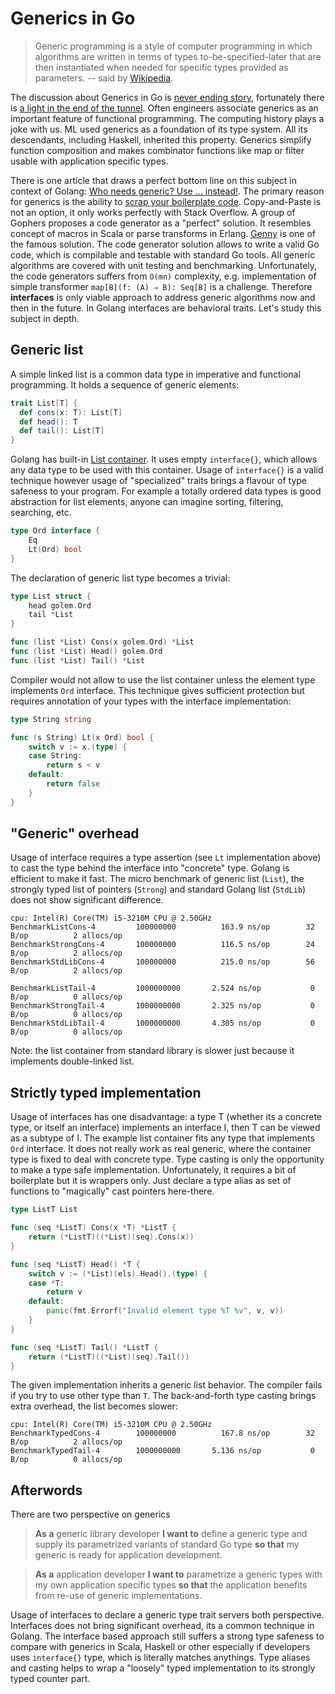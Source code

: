 # Generics in Go 

> Generic programming is a style of computer programming in which algorithms are written in terms of types to-be-specified-later that are then instantiated when needed for specific types provided as parameters. -- said by [Wikipedia](https://en.wikipedia.org/wiki/Generic_programming).

The discussion about Generics in Go is [never ending story](https://github.com/golang/go/wiki/ExperienceReports#generics), fortunately there is [a light in the end of the tunnel](https://www.youtube.com/watch?v=TborQFPY2IM). Often engineers associate generics as an important feature of functional programming. The computing history plays a joke with us. ML used generics as a foundation of its type system. All its descendants, including Haskell, inherited this property. Generics simplify function composition and makes combinator functions like map or filter usable with application specific types.

There is one article that draws a perfect bottom line on this subject in context of Golang: [Who needs generic? Use ... instead!](https://appliedgo.net/generics/). The primary reason for generics is the ability to [scrap your boilerplate code](https://www.microsoft.com/en-us/research/publication/scrap-your-boilerplate-with-class/). Copy-and-Paste is not an option, it only works perfectly with Stack Overflow. A group of Gophers proposes a code generator as a "perfect" solution. It resembles concept of macros in Scala or parse transforms in Erlang. [Genny](https://github.com/cheekybits/genny) is one of the famous solution. The code generator solution allows to write a valid Go code, which is compilable and testable with standard Go tools. All generic algorithms are covered with unit testing and benchmarking. Unfortunately, the code generators suffers from `O(mn)` complexity, e.g. implementation of simple transformer `map[B](f: (A) ⇒ B): Seq[B]` is a challenge. Therefore **interfaces** is only viable approach to address generic algorithms now and then in the future. In Golang interfaces are behavioral traits. Let's study this subject in depth.


## Generic list

A simple linked list is a common data type in imperative and functional programming. It holds a sequence of generic elements:

```scala
trait List[T] {
  def cons(x: T): List[T]
  def head(): T
  def tail(): List[T]
}
```

Golang has built-in [List container](https://golang.org/pkg/container/list/). It uses empty `interface{}`, which allows any data type to be used with this container. Usage of `interface{}` is a valid technique however usage of "specialized" traits brings a flavour of type safeness to your program. For example a totally ordered data types is good abstraction for list elements, anyone can imagine sorting, filtering, searching, etc.

```go
type Ord interface {
	Eq
	Lt(Ord) bool
}
```

The declaration of generic list type becomes a trivial: 

```go
type List struct {
	head golem.Ord
	tail *List
}

func (list *List) Cons(x golem.Ord) *List
func (list *List) Head() golem.Ord
func (list *List) Tail() *List
```

Compiler would not allow to use the list container unless the element type implements `Ord` interface. This technique gives sufficient protection but requires annotation of your types with the interface implementation:

```go
type String string

func (s String) Lt(x Ord) bool {
	switch v := x.(type) {
	case String:
		return s < v
	default:
		return false
	}
}
```


## "Generic" overhead

Usage of interface requires a type assertion (see `Lt` implementation above) to cast the type behind the interface into "concrete" type. Golang is efficient to make it fast. The micro benchmark of generic list (`List`), the strongly typed list of pointers (`Strong`) and standard Golang list (`StdLib`) does not show significant difference.

```
cpu: Intel(R) Core(TM) i5-3210M CPU @ 2.50GHz
BenchmarkListCons-4     	100000000	       163.9 ns/op	      32 B/op	       2 allocs/op
BenchmarkStrongCons-4   	100000000	       116.5 ns/op	      24 B/op	       2 allocs/op
BenchmarkStdLibCons-4   	100000000	       215.0 ns/op	      56 B/op	       2 allocs/op

BenchmarkListTail-4     	1000000000	     2.524 ns/op	       0 B/op	       0 allocs/op
BenchmarkStrongTail-4   	1000000000	     2.325 ns/op	       0 B/op	       0 allocs/op
BenchmarkStdLibTail-4   	1000000000	     4.305 ns/op	       0 B/op	       0 allocs/op
```

Note: the list container from standard library is slower just because it implements double-linked list. 


## Strictly typed implementation

Usage of interfaces has one disadvantage: a type T (whether its a concrete type, or itself an interface) implements an interface I, then T can be viewed as a subtype of I. The example list container fits any type that implements `Ord` interface. It does not really work as real generic, where the container type is fixed to deal with concrete type. Type casting is only the opportunity to make a type safe implementation. Unfortunately, it requires a bit of boilerplate but it is wrappers only. Just declare a type alias as set of functions to "magically" cast pointers here-there. 

```go
type ListT List

func (seq *ListT) Cons(x *T) *ListT {
	return (*ListT)((*List)(seq).Cons(x))
}

func (seq *ListT) Head() *T {
	switch v := (*List)(els).Head().(type) {
	case *T:
		return v
	default:
		panic(fmt.Errorf("Invalid element type %T %v", v, v))
	}
}

func (seq *ListT) Tail() *ListT {
	return (*ListT)((*List)(seq).Tail())
}
```

The given implementation inherits a generic list behavior. The compiler fails if you try to use other type than `T`. The back-and-forth type casting brings extra overhead, the list becomes slower:

```
cpu: Intel(R) Core(TM) i5-3210M CPU @ 2.50GHz
BenchmarkTypedCons-4    	100000000	       167.8 ns/op	      32 B/op	       2 allocs/op
BenchmarkTypedTail-4    	1000000000	     5.136 ns/op	       0 B/op	       0 allocs/op
```

## Afterwords

There are two perspective on generics

> **As a** generic library developer **I want to** define a generic type and supply its parametrized variants of standard Go type **so that** my generic is ready for application development.

> **As a** application developer **I want to** parametrize a generic types with my own application specific types **so that** the application benefits from re-use of generic implementations.

Usage of interfaces to declare a generic type trait servers both perspective. Interfaces does not bring significant overhead, its a common technique in Golang. The interface based approach still suffers a strong type safeness to compare with generics in Scala, Haskell or other especially if developers uses `interface{}` type, which is literally matches anythings. Type aliases and casting helps to wrap a "loosely" typed implementation to its strongly typed counter part.  
